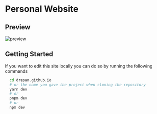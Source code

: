 # Personal Website

## Preview

![preview](https://github.com/dresandev/dresandev.github.io/assets/79766563/17320ce8-8327-475b-a540-0bafc08dd1aa)

## Getting Started

If you want to edit this site locally you can do so by running the following commands

```bash
  cd dresan.github.io
  # or the name you gave the project when cloning the repository
  yarn dev
  # or
  pnpm dev
  # or
  npm dev
```
